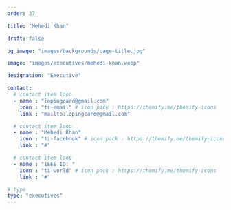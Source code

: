 ```yaml
---
order: 37

title: "Mehedi Khan"

draft: false

bg_image: "images/backgrounds/page-title.jpg"

image: "images/executives/mehedi-khan.webp"

designation: "Executive"

contact:
  # contact item loop
  - name : "lopingcard@gmail.com"
    icon : "ti-email" # icon pack : https://themify.me/themify-icons
    link : "mailto:lopingcard@gmail.com"

  # contact item loop
  - name : "Mehedi Khan"
    icon : "ti-facebook" # icon pack : https://themify.me/themify-icons
    link : "#"

  # contact item loop
  - name : "IEEE ID: "
    icon : "ti-world" # icon pack : https://themify.me/themify-icons
    link : "#"

# type
type: "executives"
---
```

